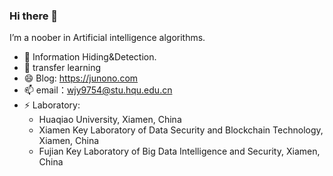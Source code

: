 ### Hi there 👋

<!--
**junono97/junono97** is a ✨ _special_ ✨ repository because its `README.md` (this file) appears on your GitHub profile.

Here are some ideas to get you started:

- 🔭 I’m currently working on ...
- 🌱 I’m currently learning ...
- 👯 I’m looking to collaborate on ...
- 🤔 I’m looking for help with ...
- 💬 Ask me about ...
- 📫 How to reach me: ...
- 😄 Pronouns: ...
- ⚡ Fun fact: ...
-->

I’m a noober in Artificial intelligence algorithms. 

- 🌱 Information Hiding&Detection.
- 🔭 transfer learning
- 😄 Blog: https://junono.com
- 📫 email：wjy9754@stu.hqu.edu.cn
- ⚡ Laboratory: 
  - Huaqiao University, Xiamen, China
  - Xiamen Key Laboratory of Data Security and Blockchain Technology, Xiamen, China
  - Fujian Key Laboratory of Big Data Intelligence and Security, Xiamen, China

